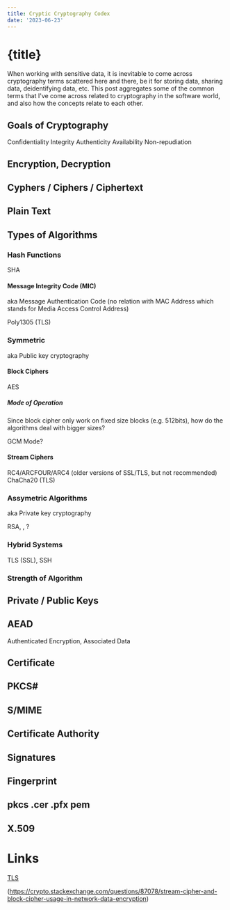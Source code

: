 ```yaml
---
title: Cryptic Cryptography Codex
date: '2023-06-23'
---
```


# {title}

When working with sensitive data, it is inevitable to come across cryptography terms scattered here and there, be it for storing data, sharing data, deidentifying data, etc.
This post aggregates some of the common terms that I've come across related to cryptography in the software world, and also how the concepts relate to each other.

## Goals of Cryptography

Confidentiality
Integrity
Authenticity
Availability
Non-repudiation

## Encryption, Decryption

## Cyphers / Ciphers / Ciphertext

## Plain Text

## Types of Algorithms

### Hash Functions

SHA

#### Message Integrity Code (MIC)

aka Message Authentication Code (no relation with MAC Address which stands for Media Access Control Address)

Poly1305 (TLS)

### Symmetric

aka Public key cryptography

#### Block Ciphers

AES

##### Mode of Operation

Since block cipher only work on fixed size blocks (e.g. 512bits), how do the algorithms deal with bigger sizes?

GCM Mode?

#### Stream Ciphers

RC4/ARCFOUR/ARC4 (older versions of SSL/TLS, but not recommended)
ChaCha20 (TLS)

### Assymetric Algorithms

aka Private key cryptography

RSA, , ?

### Hybrid Systems

TLS (SSL), SSH

### Strength of Algorithm

## Private / Public Keys

## AEAD

Authenticated Encryption, Associated Data

## Certificate

## PKCS#

## S/MIME

## Certificate Authority

## Signatures

## Fingerprint

## pkcs .cer .pfx pem

## X.509

# Links

[TLS](https://www.rfc-editor.org/rfc/rfc8446)

(https://crypto.stackexchange.com/questions/87078/stream-cipher-and-block-cipher-usage-in-network-data-encryption)
